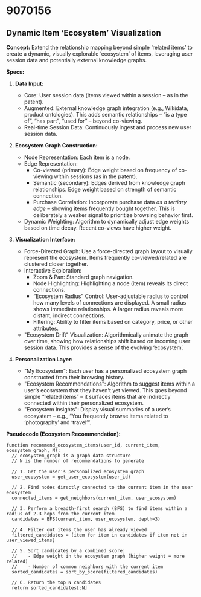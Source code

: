 # 9070156

## Dynamic Item ‘Ecosystem’ Visualization

**Concept:** Extend the relationship mapping beyond simple ‘related items’ to create a dynamic, visually explorable ‘ecosystem’ of items, leveraging user session data and potentially external knowledge graphs.

**Specs:**

1.  **Data Input:**
    *   Core: User session data (items viewed within a session – as in the patent).
    *   Augmented: External knowledge graph integration (e.g., Wikidata, product ontologies). This adds semantic relationships – “is a type of”, “has part”, “used for” – beyond co-viewing.
    *   Real-time Session Data: Continuously ingest and process new user session data.

2.  **Ecosystem Graph Construction:**
    *   Node Representation: Each item is a node.
    *   Edge Representation:
        *   Co-viewed (primary): Edge weight based on frequency of co-viewing within sessions (as in the patent).
        *   Semantic (secondary): Edges derived from knowledge graph relationships. Edge weight based on strength of semantic connection.
        *   Purchase Correlation: Incorporate purchase data *as a tertiary edge* – showing items frequently bought together.  This is deliberately a weaker signal to prioritize browsing behavior first.
    *   Dynamic Weighting: Algorithm to dynamically adjust edge weights based on time decay. Recent co-views have higher weight.

3.  **Visualization Interface:**
    *   Force-Directed Graph: Use a force-directed graph layout to visually represent the ecosystem. Items frequently co-viewed/related are clustered closer together.
    *   Interactive Exploration:
        *   Zoom & Pan: Standard graph navigation.
        *   Node Highlighting: Highlighting a node (item) reveals its direct connections.
        *   “Ecosystem Radius” Control: User-adjustable radius to control how many levels of connections are displayed.  A small radius shows immediate relationships. A larger radius reveals more distant, indirect connections.
        *   Filtering: Ability to filter items based on category, price, or other attributes.
    *   "Ecosystem Drift" Visualization: Algorithmically animate the graph over time, showing how relationships shift based on incoming user session data.  This provides a sense of the evolving ‘ecosystem’.

4.  **Personalization Layer:**
    *   "My Ecosystem":  Each user has a personalized ecosystem graph constructed from their browsing history.
    *   "Ecosystem Recommendations": Algorithm to suggest items within a user’s ecosystem that they haven't yet viewed. This goes beyond simple “related items” – it surfaces items that are indirectly connected within their personalized ecosystem.
    *   "Ecosystem Insights": Display visual summaries of a user’s ecosystem – e.g., “You frequently browse items related to ‘photography’ and ‘travel’”.

**Pseudocode (Ecosystem Recommendation):**

```
function recommend_ecosystem_items(user_id, current_item, ecosystem_graph, N):
  // ecosystem_graph is a graph data structure
  // N is the number of recommendations to generate

  // 1. Get the user's personalized ecosystem graph
  user_ecosystem = get_user_ecosystem(user_id)

  // 2. Find nodes directly connected to the current item in the user ecosystem
  connected_items = get_neighbors(current_item, user_ecosystem)

  // 3. Perform a breadth-first search (BFS) to find items within a radius of 2-3 hops from the current item
  candidates = BFS(current_item, user_ecosystem, depth=3)

  // 4. Filter out items the user has already viewed
  filtered_candidates = [item for item in candidates if item not in user_viewed_items]

  // 5. Sort candidates by a combined score:
  //    - Edge weight in the ecosystem graph (higher weight = more related)
  //    - Number of common neighbors with the current item
  sorted_candidates = sort_by_score(filtered_candidates)

  // 6. Return the top N candidates
  return sorted_candidates[:N]
```